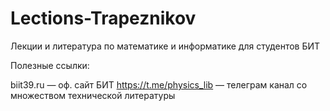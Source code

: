 # Lections-Trapeznikov
Лекции и литература по математике и информатике для студентов БИТ

Полезные ссылки:

biit39.ru — оф. сайт БИТ
https://t.me/physics_lib — телеграм канал со множеством технической литературы
